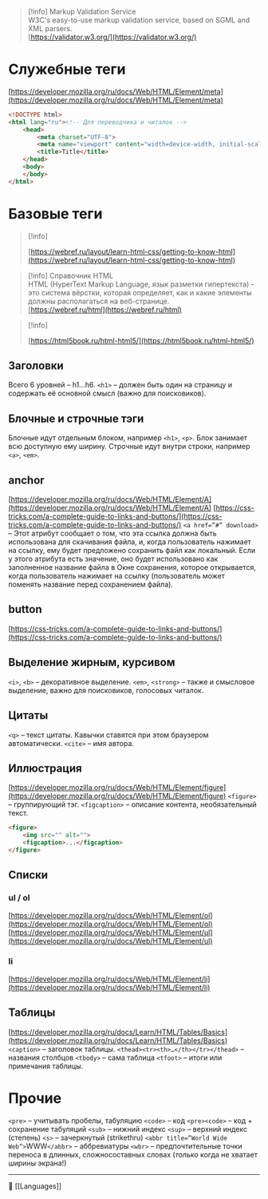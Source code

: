 > [!info] Markup Validation Service  
> W3C's easy-to-use markup validation service, based on SGML and XML parsers.  
> [https://validator.w3.org/](https://validator.w3.org/)  
# Служебные теги
[https://developer.mozilla.org/ru/docs/Web/HTML/Element/meta](https://developer.mozilla.org/ru/docs/Web/HTML/Element/meta)
```HTML
<!DOCTYPE html>
<html lang="ru"><!-- Для переводчика и читалок -->
	<head>
		<meta charset="UTF-8">
		<meta name="viewport" content="width=device-width, initial-scale=1">
		<title>Title</title>
	</head>
	<body>
	</body>
</html>
```
# Базовые теги

> [!info]  
>  
> [https://webref.ru/layout/learn-html-css/getting-to-know-html](https://webref.ru/layout/learn-html-css/getting-to-know-html)  

> [!info] Справочник HTML  
> HTML (HyperText Markup Language, язык разметки гипертекста) - это система вёрстки, которая определяет, как и какие элементы должны располагаться на веб-странице.  
> [https://webref.ru/html](https://webref.ru/html)  

> [!info]  
>  
> [https://html5book.ru/html-html5/](https://html5book.ru/html-html5/)  
## Заголовки
Всего 6 уровней – h1…h6.
`<h1>` – должен быть один на страницу и содержать её основной смысл (важно для поисковиков).
## Блочные и строчные тэги
Блочные идут отдельным блоком, например `<h1>`, `<p>`. Блок занимает всю доступную ему ширину. Строчные идут внутри строки, например `<a>`, `<em>`.
## anchor
[https://developer.mozilla.org/ru/docs/Web/HTML/Element/A](https://developer.mozilla.org/ru/docs/Web/HTML/Element/A)
[https://css-tricks.com/a-complete-guide-to-links-and-buttons/](https://css-tricks.com/a-complete-guide-to-links-and-buttons/)
`<a href=”#” download>` – Этот атрибут сообщает о том, что эта ссылка должна быть использована для скачивания файла, и, когда пользователь нажимает на ссылку, ему будет предложено сохранить файл как локальный. Если у этого атрибута есть значение, оно будет использовано как заполненное название файла в Окне сохранения, которое открывается, когда пользователь нажимает на ссылку (пользователь может поменять название перед сохранением файла).
## button
[https://css-tricks.com/a-complete-guide-to-links-and-buttons/](https://css-tricks.com/a-complete-guide-to-links-and-buttons/)
## Выделение жирным, курсивом
`<i>`, `<b>` – декоративное выделение.
`<em>`, `<strong>` – также и смысловое выделение, важно для поисковиков, голосовых читалок.
## Цитаты
`<q>` – текст цитаты. Кавычки ставятся при этом браузером автоматически.
`<cite>` – имя автора.
## Иллюстрация
[https://developer.mozilla.org/ru/docs/Web/HTML/Element/figure](https://developer.mozilla.org/ru/docs/Web/HTML/Element/figure)
`<figure>` – группирующий тэг.
`<figcaption>` – описание контента, необязательный текст.
```HTML
<figure>
	<img src="" alt="">
	<figcaption>...</figcaption>
</figure>
```
## Списки
### ul / ol
[https://developer.mozilla.org/ru/docs/Web/HTML/Element/ol](https://developer.mozilla.org/ru/docs/Web/HTML/Element/ol)
[https://developer.mozilla.org/ru/docs/Web/HTML/Element/ul](https://developer.mozilla.org/ru/docs/Web/HTML/Element/ul)
### li
[https://developer.mozilla.org/ru/docs/Web/HTML/Element/li](https://developer.mozilla.org/ru/docs/Web/HTML/Element/li)
## Таблицы
[https://developer.mozilla.org/ru/docs/Learn/HTML/Tables/Basics](https://developer.mozilla.org/ru/docs/Learn/HTML/Tables/Basics)
`<caption>` – заголовок таблицы.
`<thead><tr><th>…</th></tr></thead>` – названия столбцов
`<tbody>` – сама таблица
`<tfoot>` – итоги или примечания таблицы.
# Прочие
`<pre>` – учитывать пробелы, табуляцию
`<code>` – код
`<pre><code>` – код + сохранение табуляций
`<sub>` – нижний индекс
`<sup>` – верхний индекс (степень)
`<s>` – зачеркнутый (strikethru)
`<abbr title=”World Wide Web”>`WWW`</abbr>` – аббревиатуры
`<wbr>` – предпочтительные точки переноса в длинных, сложносоставных словах (_только_ когда не хватает ширины экрана!)

----
📂 [[Languages]]